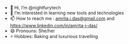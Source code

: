 - 👋 Hi, I’m @nightfurytech
- 👀 I’m interested in learning new tools and technologies
- 📫 How to reach me : amrita.j.das@gmail.com and https://www.linkedin.com/in/amrita-j-das/
- 😄 Pronouns: She/her
- ⚡ Hobbies: Baking and luxurious travelling

<!---
amritatheartist/amritatheartist is a ✨ special ✨ repository because its `README.md` (this file) appears on your GitHub profile.
You can click the Preview link to take a look at your changes.
--->

